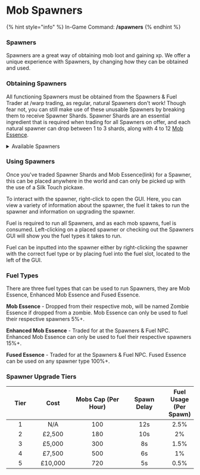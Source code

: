 # Mob Spawners

{% hint style="info" %}
In-Game Command: **/spawners**
{% endhint %}

### **Spawners**

Spawners are a great way of obtaining mob loot and gaining xp. We offer a unique experience with Spawners, by changing how they can be obtained and used.

### Obtaining Spawners

All functioning Spawners must be obtained from the Spawners & Fuel Trader at /warp trading, as regular, natural Spawners don't work! Though fear not, you can still make use of these unusable Spawners by breaking them to receive Spawner Shards. Spawner Shards are an essential ingredient that is required when trading for all Spawners on offer, and each natural spawner can drop between 1 to 3 shards, along with 4 to 12 [Mob Essence](mob-spawners.md#fuel-types).

<details>

<summary>Available Spawners</summary>

* Blaze
* Zombie
* Skeleton
* Spider
* Cave Spider
* Magma Cube
* Silverfish

</details>

### Using Spawners

Once you've traded Spawner Shards and Mob Essence(link) for a Spawner, this can be placed anywhere in the world and can only be picked up with the use of a Silk Touch pickaxe.

To interact with the spawner, right-click to open the GUI. Here, you can view a variety of information about the spawner, the fuel it takes to run the spawner and information on upgrading the spawner.

Fuel is required to run all Spawners, and as each mob spawns, fuel is consumed. Left-clicking on a placed spawner or checking out the Spawners GUI will show you the fuel types it takes to run.

Fuel can be inputted into the spawner either by right-clicking the spawner with the correct fuel type or by placing fuel into the fuel slot, located to the left of the GUI.

### Fuel Types

There are three fuel types that can be used to run Spawners, they are Mob Essence, Enhanced Mob Essence and Fused Essence.

**Mob Essence** - Dropped from their respective mob, will be named Zombie Essence if dropped from a zombie. Mob Essence can only be used to fuel their respective spawners 5%+.

**Enhanced Mob Essence** - Traded for at the Spawners & Fuel NPC. Enhanced Mob Essence can only be used to fuel their respective spawners 15%+.

**Fused Essence** - Traded for at the Spawners & Fuel NPC. Fused Essence can be used on any spawner type 100%+.

### Spawner Upgrade Tiers

<table><thead><tr><th width="87" align="center">Tier</th><th width="102" align="center">Cost</th><th width="197" align="center">Mobs Cap (Per Hour)</th><th width="141" align="center">Spawn Delay</th><th align="center">Fuel Usage (Per Spawn)</th></tr></thead><tbody><tr><td align="center">1</td><td align="center">N/A</td><td align="center">100</td><td align="center">12s</td><td align="center">2.5%</td></tr><tr><td align="center">2</td><td align="center">£2,500</td><td align="center">180</td><td align="center">10s</td><td align="center">2%</td></tr><tr><td align="center">3</td><td align="center">£5,000</td><td align="center">300</td><td align="center">8s</td><td align="center">1.5%</td></tr><tr><td align="center">4</td><td align="center">£7,500</td><td align="center">500</td><td align="center">6s</td><td align="center">1%</td></tr><tr><td align="center">5</td><td align="center">£10,000</td><td align="center">720</td><td align="center">5s</td><td align="center">0.5%</td></tr></tbody></table>

